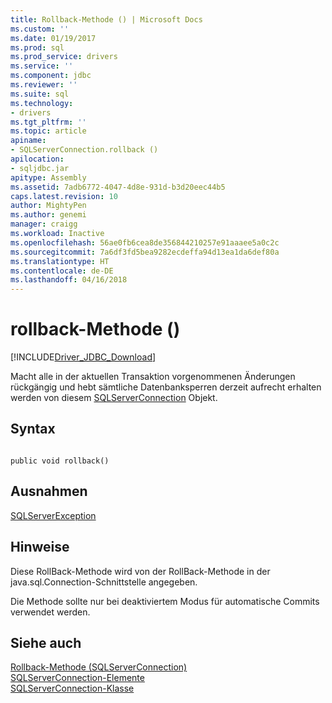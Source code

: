 ```yaml
---
title: Rollback-Methode () | Microsoft Docs
ms.custom: ''
ms.date: 01/19/2017
ms.prod: sql
ms.prod_service: drivers
ms.service: ''
ms.component: jdbc
ms.reviewer: ''
ms.suite: sql
ms.technology:
- drivers
ms.tgt_pltfrm: ''
ms.topic: article
apiname:
- SQLServerConnection.rollback ()
apilocation:
- sqljdbc.jar
apitype: Assembly
ms.assetid: 7adb6772-4047-4d8e-931d-b3d20eec44b5
caps.latest.revision: 10
author: MightyPen
ms.author: genemi
manager: craigg
ms.workload: Inactive
ms.openlocfilehash: 56ae0fb6cea8de356844210257e91aaaee5a0c2c
ms.sourcegitcommit: 7a6df3fd5bea9282ecdeffa94d13ea1da6def80a
ms.translationtype: HT
ms.contentlocale: de-DE
ms.lasthandoff: 04/16/2018
---
```

# <a name="rollback-method-"></a>rollback-Methode ()
[!INCLUDE[Driver_JDBC_Download](../../../includes/driver_jdbc_download.md)]

  Macht alle in der aktuellen Transaktion vorgenommenen Änderungen rückgängig und hebt sämtliche Datenbanksperren derzeit aufrecht erhalten werden von diesem [SQLServerConnection](../../../connect/jdbc/reference/sqlserverconnection-class.md) Objekt.  
  
## <a name="syntax"></a>Syntax  
  
```  
  
public void rollback()  
```  
  
## <a name="exceptions"></a>Ausnahmen  
 [SQLServerException](../../../connect/jdbc/reference/sqlserverexception-class.md)  
  
## <a name="remarks"></a>Hinweise  
 Diese RollBack-Methode wird von der RollBack-Methode in der java.sql.Connection-Schnittstelle angegeben.  
  
 Die Methode sollte nur bei deaktiviertem Modus für automatische Commits verwendet werden.  
  
## <a name="see-also"></a>Siehe auch  
 [Rollback-Methode &#40;SQLServerConnection&#41;](../../../connect/jdbc/reference/rollback-method-sqlserverconnection.md)   
 [SQLServerConnection-Elemente](../../../connect/jdbc/reference/sqlserverconnection-members.md)   
 [SQLServerConnection-Klasse](../../../connect/jdbc/reference/sqlserverconnection-class.md)  
  
  

